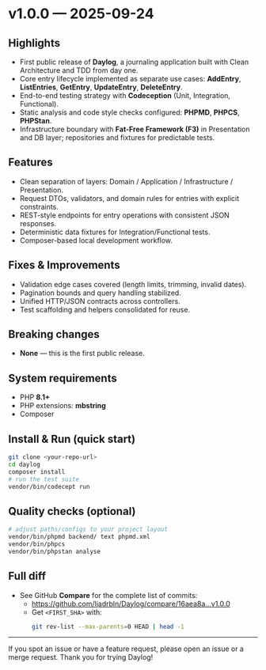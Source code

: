 # v1.0.0 — 2025-09-24

## Highlights
- First public release of **Daylog**, a journaling application built with Clean Architecture and TDD from day one.
- Core entry lifecycle implemented as separate use cases: **AddEntry**, **ListEntries**, **GetEntry**, **UpdateEntry**, **DeleteEntry**.
- End-to-end testing strategy with **Codeception** (Unit, Integration, Functional).
- Static analysis and code style checks configured: **PHPMD**, **PHPCS**, **PHPStan**.
- Infrastructure boundary with **Fat-Free Framework (F3)** in Presentation and DB layer; repositories and fixtures for predictable tests.

## Features
- Clean separation of layers: Domain / Application / Infrastructure / Presentation.
- Request DTOs, validators, and domain rules for entries with explicit constraints.
- REST-style endpoints for entry operations with consistent JSON responses.
- Deterministic data fixtures for Integration/Functional tests.
- Composer-based local development workflow.

## Fixes & Improvements
- Validation edge cases covered (length limits, trimming, invalid dates).
- Pagination bounds and query handling stabilized.
- Unified HTTP/JSON contracts across controllers.
- Test scaffolding and helpers consolidated for reuse.

## Breaking changes
- **None** — this is the first public release.

## System requirements
- PHP **8.1+**
- PHP extensions: **mbstring**
- Composer

## Install & Run (quick start)
```bash
git clone <your-repo-url>
cd daylog
composer install
# run the test suite
vendor/bin/codecept run
```

## Quality checks (optional)
```bash
# adjust paths/configs to your project layout
vendor/bin/phpmd backend/ text phpmd.xml
vendor/bin/phpcs
vendor/bin/phpstan analyse
```

## Full diff
- See GitHub **Compare** for the complete list of commits:
  - https://github.com/ljadrbln/Daylog/compare/16aea8a...v1.0.0
  - Get `<FIRST_SHA>` with:
    ```bash
    git rev-list --max-parents=0 HEAD | head -1
    ```
---

If you spot an issue or have a feature request, please open an issue or a merge request. Thank you for trying Daylog!